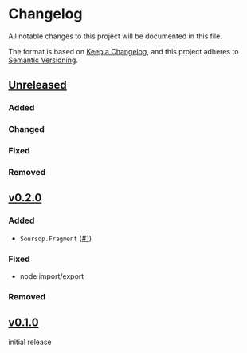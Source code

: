 # Changelog

All notable changes to this project will be documented in this file.

The format is based on [Keep a Changelog](https://keepachangelog.com/en/1.0.0/),
and this project adheres to [Semantic Versioning](https://semver.org/spec/v2.0.0.html).

## [Unreleased](https://github.com/natanfeitosa/soursop/compare/v0.2.0...HEAD)

### Added

### Changed

### Fixed

### Removed

## [v0.2.0](https://github.com/natanfeitosa/soursop/compare/v0.1.0...v0.2.0)

### Added

- `Soursop.Fragment` ([#1](https://github.com/natanfeitosa/soursop/issues/1))

### Fixed

- node import/export

### Removed

## [v0.1.0](https://github.com/natanfeitosa/soursop/releases/tag/v0.1.0)

initial release
